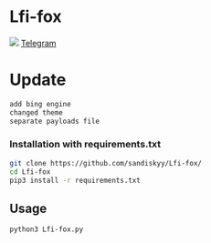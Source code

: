 # Lfi-fox
<img src="https://i.imgur.com/glFl6DX.png"></img>
<a href="https://t.me/sanfox"> Telegram </a>
# Update

```bash
add bing engine
changed theme
separate payloads file
```

### Installation with requirements.txt

```bash
git clone https://github.com/sandiskyy/Lfi-fox/
cd Lfi-fox
pip3 install -r requirements.txt
```

## Usage 

```bash
python3 Lfi-fox.py
```
